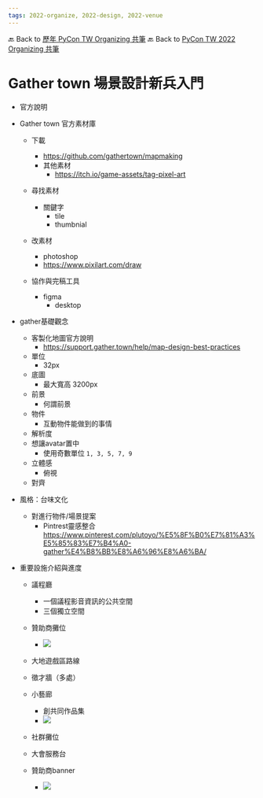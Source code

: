 ```yaml
---
tags: 2022-organize, 2022-design, 2022-venue
---
```


🔙 Back to [歷年 PyCon TW Organizing 共筆](/ryPr7SFyP/%2FHM5mHCFKQCu7-W5ea8ITcw%3Fview)
🔙 Back to [PyCon TW 2022 Organizing 共筆](/F4qRbwIsQXWH5B6cZ6Pzyw)


# Gather town 場景設計新兵入門

- 官方說明

- Gather town 官方素材庫
    - 下載
        - https://github.com/gathertown/mapmaking
        - 其他素材
            - https://itch.io/game-assets/tag-pixel-art
    - 尋找素材
        - 關鍵字
            - tile
            - thumbnial
        
    - 改素材
        - photoshop
        - https://www.pixilart.com/draw
    - 協作與完稿工具
        - figma
            - desktop

- gather基礎觀念
    - 客製化地圖官方說明
        - https://support.gather.town/help/map-design-best-practices
    - 單位
        - 32px
    - 底圖
        - 最大寬高 3200px
    - 前景
        - 何謂前景
    - 物件
        - 互動物件能做到的事情
    - 解析度
    - 想讓avatar置中
        - 使用奇數單位 `1, 3, 5, 7, 9`
    - 立體感
        - 俯視
    - 對齊

- 風格：台味文化
    - 對進行物件/場景提案
        - Pintrest靈感整合 https://www.pinterest.com/plutoyo/%E5%8F%B0%E7%81%A3%E5%85%83%E7%B4%A0-gather%E4%B8%BB%E8%A6%96%E8%A6%BA/


- 重要設施介紹與進度
    - 議程廳
        - 一個議程影音資訊的公共空間
        - 三個獨立空間
    - 贊助商攤位
        - ![](https://i.imgur.com/wtYkzbB.png)

    - 大地遊戲區路線
    - 徵才牆（多處）
    - 小藝廊
        - 創共同作品集
        - ![](https://i.imgur.com/esH9OBD.jpg)

    - 社群攤位
    - 大會服務台
    - 贊助商banner
        - ![](https://i.imgur.com/SMu0GpA.jpg)
